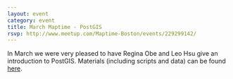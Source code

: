 ```yaml
---
layout: event
category: event
title: March Maptime - PostGIS
rsvp: http://www.meetup.com/Maptime-Boston/events/229299142/
---
```


In March we were very pleased to have Regina Obe and Leo Hsu give an introduction to PostGIS. Materials (including scripts and data) can be found [here](http://www.postgis.us/presentations/maptime2016.html#/).